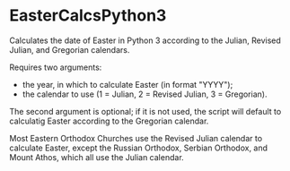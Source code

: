 # EasterCalcsPython3
Calculates the date of Easter in Python 3 according to the Julian, Revised Julian, and Gregorian calendars.

Requires two arguments:
  * the year, in which to calculate Easter (in format "YYYY");
  * the calendar to use (1 = Julian, 2 = Revised Julian, 3 = Gregorian).

The second argument is optional; if it is not used, the script will default to calculatig Easter according to the Gregorian calendar.

Most Eastern Orthodox Churches use the Revised Julian calendar to calculate Easter, except the Russian Orthodox, Serbian Orthodox, and Mount Athos, which all use the Julian calendar.

